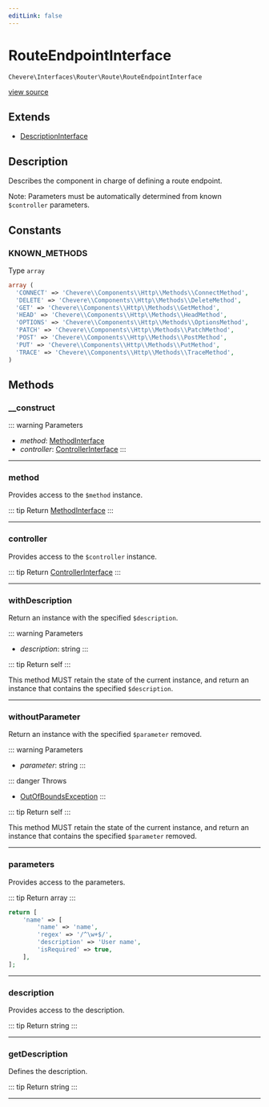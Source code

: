 ```yaml
---
editLink: false
---
```


# RouteEndpointInterface

`Chevere\Interfaces\Router\Route\RouteEndpointInterface`

[view source](https://github.com/chevere/chevere/blob/main/src/Chevere/Interfaces/Router/Route/RouteEndpointInterface.php)

## Extends

- [DescriptionInterface](../../Common/DescriptionInterface.md)

## Description

Describes the component in charge of defining a route endpoint.

Note: Parameters must be automatically determined from known `$controller` parameters.

## Constants

### KNOWN_METHODS

Type `array`

```php
array (
  'CONNECT' => 'Chevere\\Components\\Http\\Methods\\ConnectMethod',
  'DELETE' => 'Chevere\\Components\\Http\\Methods\\DeleteMethod',
  'GET' => 'Chevere\\Components\\Http\\Methods\\GetMethod',
  'HEAD' => 'Chevere\\Components\\Http\\Methods\\HeadMethod',
  'OPTIONS' => 'Chevere\\Components\\Http\\Methods\\OptionsMethod',
  'PATCH' => 'Chevere\\Components\\Http\\Methods\\PatchMethod',
  'POST' => 'Chevere\\Components\\Http\\Methods\\PostMethod',
  'PUT' => 'Chevere\\Components\\Http\\Methods\\PutMethod',
  'TRACE' => 'Chevere\\Components\\Http\\Methods\\TraceMethod',
)
```

## Methods

### __construct

::: warning Parameters
- *method*: [MethodInterface](../../Http/MethodInterface.md)
- *controller*: [ControllerInterface](../../Action/ControllerInterface.md)
:::

---

### method

Provides access to the `$method` instance.

::: tip Return
[MethodInterface](../../Http/MethodInterface.md)
:::

---

### controller

Provides access to the `$controller` instance.

::: tip Return
[ControllerInterface](../../Action/ControllerInterface.md)
:::

---

### withDescription

Return an instance with the specified `$description`.

::: warning Parameters
- *description*: string
:::

::: tip Return
self
:::

This method MUST retain the state of the current instance, and return
an instance that contains the specified `$description`.

---

### withoutParameter

Return an instance with the specified `$parameter` removed.

::: warning Parameters
- *parameter*: string
:::

::: danger Throws
- [OutOfBoundsException](../../../Exceptions/Core/OutOfBoundsException.md) 
:::

::: tip Return
self
:::

This method MUST retain the state of the current instance, and return
an instance that contains the specified `$parameter` removed.

---

### parameters

Provides access to the parameters.

::: tip Return
array
:::

```php
return [
    'name' => [
        'name' => 'name',
        'regex' => '/^\w+$/',
        'description' => 'User name',
        'isRequired' => true,
    ],
];
```

---

### description

Provides access to the description.

::: tip Return
string
:::

---

### getDescription

Defines the description.

::: tip Return
string
:::

---
